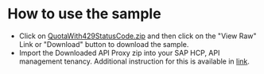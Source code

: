 # How to use the sample

* Click on [QuotaWith429StatusCode.zip](QuotaWith429StatusCode.zip) and then click on the "View Raw" Link or "Download" button to download the sample.
* Import the Downloaded API Proxy zip into your SAP HCP, API management tenancy. Additional instruction for this is available in [link](https://help.hana.ondemand.com/apim_od/frameset.htm?9342a932441e45cd9636eb0a01a89958.html).
